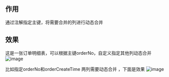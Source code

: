 ## 作用
通过注解指定主键，将需要合并的列进行动态合并

## 效果
这是一张订单明细表，可以根据主键orderNo，自定义指定其他列动态合并
![image](https://user-images.githubusercontent.com/34375481/225863926-0449e3ed-d6f7-45fb-aa36-be27e377ff65.png)

比如指定orderNo和orderCreateTime 两列需要动态合并 ，下面是效果
![image](https://user-images.githubusercontent.com/34375481/225864566-211ac15a-5fe7-4ef8-b869-b36ba601c13d.png)

